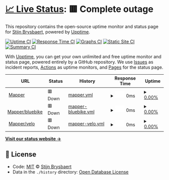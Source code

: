 # [📈 Live Status](https://stijnbrysbaert.github.io/upptime): <!--live status--> **🟥 Complete outage**

This repository contains the open-source uptime monitor and status page for [Stijn Brysbaert](https://www.linkedin.com/in/stijn-brysbaert/), powered by [Upptime](https://github.com/upptime/upptime).

[![Uptime CI](https://github.com/koj-co/upptime/workflows/Uptime%20CI/badge.svg)](https://github.com/koj-co/upptime/actions?query=workflow%3A%22Uptime+CI%22)
[![Response Time CI](https://github.com/koj-co/upptime/workflows/Response%20Time%20CI/badge.svg)](https://github.com/koj-co/upptime/actions?query=workflow%3A%22Response+Time+CI%22)
[![Graphs CI](https://github.com/koj-co/upptime/workflows/Graphs%20CI/badge.svg)](https://github.com/koj-co/upptime/actions?query=workflow%3A%22Graphs+CI%22)
[![Static Site CI](https://github.com/koj-co/upptime/workflows/Static%20Site%20CI/badge.svg)](https://github.com/koj-co/upptime/actions?query=workflow%3A%22Static+Site+CI%22)
[![Summary CI](https://github.com/koj-co/upptime/workflows/Summary%20CI/badge.svg)](https://github.com/koj-co/upptime/actions?query=workflow%3A%22Summary+CI%22)

With [Upptime](https://upptime.js.org), you can get your own unlimited and free uptime monitor and status page, powered entirely by a GitHub repository. We use [Issues](https://github.com/stijnbrysbaert/upptime/issues) as incident reports, [Actions](https://github.com/stijnbrysbaert/upptime/actions) as uptime monitors, and [Pages](https://stijnbrysbaert.github.io/upptime) for the status page.

<!--start: status pages-->
<!-- This summary is generated by Upptime (https://github.com/upptime/upptime) -->
<!-- Do not edit this manually, your changes will be overwritten -->
<!-- prettier-ignore -->
| URL | Status | History | Response Time | Uptime |
| --- | ------ | ------- | ------------- | ------ |
| <img alt="" src="https://icons.duckduckgo.com/ip3/bluebike-mapper.azurewebsites.net.ico" height="13"> [Mapper](https://bluebike-mapper.azurewebsites.net/) | 🟥 Down | [mapper.yml](https://github.com/stijnbrysbaert/upptime/commits/HEAD/history/mapper.yml) | <details><summary><img alt="Response time graph" src="./graphs/mapper/response-time-week.png" height="20"> 0ms</summary><br><a href="https://stijnbrysbaert.github.io/upptime/history/mapper"><img alt="Response time 0" src="https://img.shields.io/endpoint?url=https%3A%2F%2Fraw.githubusercontent.com%2Fstijnbrysbaert%2Fupptime%2FHEAD%2Fapi%2Fmapper%2Fresponse-time.json"></a><br><a href="https://stijnbrysbaert.github.io/upptime/history/mapper"><img alt="24-hour response time 0" src="https://img.shields.io/endpoint?url=https%3A%2F%2Fraw.githubusercontent.com%2Fstijnbrysbaert%2Fupptime%2FHEAD%2Fapi%2Fmapper%2Fresponse-time-day.json"></a><br><a href="https://stijnbrysbaert.github.io/upptime/history/mapper"><img alt="7-day response time 0" src="https://img.shields.io/endpoint?url=https%3A%2F%2Fraw.githubusercontent.com%2Fstijnbrysbaert%2Fupptime%2FHEAD%2Fapi%2Fmapper%2Fresponse-time-week.json"></a><br><a href="https://stijnbrysbaert.github.io/upptime/history/mapper"><img alt="30-day response time 0" src="https://img.shields.io/endpoint?url=https%3A%2F%2Fraw.githubusercontent.com%2Fstijnbrysbaert%2Fupptime%2FHEAD%2Fapi%2Fmapper%2Fresponse-time-month.json"></a><br><a href="https://stijnbrysbaert.github.io/upptime/history/mapper"><img alt="1-year response time 0" src="https://img.shields.io/endpoint?url=https%3A%2F%2Fraw.githubusercontent.com%2Fstijnbrysbaert%2Fupptime%2FHEAD%2Fapi%2Fmapper%2Fresponse-time-year.json"></a></details> | <details><summary><a href="https://stijnbrysbaert.github.io/upptime/history/mapper">0.00%</a></summary><a href="https://stijnbrysbaert.github.io/upptime/history/mapper"><img alt="All-time uptime 19.47%" src="https://img.shields.io/endpoint?url=https%3A%2F%2Fraw.githubusercontent.com%2Fstijnbrysbaert%2Fupptime%2FHEAD%2Fapi%2Fmapper%2Fuptime.json"></a><br><a href="https://stijnbrysbaert.github.io/upptime/history/mapper"><img alt="24-hour uptime 0.00%" src="https://img.shields.io/endpoint?url=https%3A%2F%2Fraw.githubusercontent.com%2Fstijnbrysbaert%2Fupptime%2FHEAD%2Fapi%2Fmapper%2Fuptime-day.json"></a><br><a href="https://stijnbrysbaert.github.io/upptime/history/mapper"><img alt="7-day uptime 0.00%" src="https://img.shields.io/endpoint?url=https%3A%2F%2Fraw.githubusercontent.com%2Fstijnbrysbaert%2Fupptime%2FHEAD%2Fapi%2Fmapper%2Fuptime-week.json"></a><br><a href="https://stijnbrysbaert.github.io/upptime/history/mapper"><img alt="30-day uptime 0.00%" src="https://img.shields.io/endpoint?url=https%3A%2F%2Fraw.githubusercontent.com%2Fstijnbrysbaert%2Fupptime%2FHEAD%2Fapi%2Fmapper%2Fuptime-month.json"></a><br><a href="https://stijnbrysbaert.github.io/upptime/history/mapper"><img alt="1-year uptime 0.00%" src="https://img.shields.io/endpoint?url=https%3A%2F%2Fraw.githubusercontent.com%2Fstijnbrysbaert%2Fupptime%2FHEAD%2Fapi%2Fmapper%2Fuptime-year.json"></a></details>
| <img alt="" src="https://icons.duckduckgo.com/ip3/bluebike-mapper.azurewebsites.net.ico" height="13"> [Mapper/bluebike](https://bluebike-mapper.azurewebsites.net/bluebike.ttl) | 🟥 Down | [mapper-bluebike.yml](https://github.com/stijnbrysbaert/upptime/commits/HEAD/history/mapper-bluebike.yml) | <details><summary><img alt="Response time graph" src="./graphs/mapper-bluebike/response-time-week.png" height="20"> 0ms</summary><br><a href="https://stijnbrysbaert.github.io/upptime/history/mapper-bluebike"><img alt="Response time 0" src="https://img.shields.io/endpoint?url=https%3A%2F%2Fraw.githubusercontent.com%2Fstijnbrysbaert%2Fupptime%2FHEAD%2Fapi%2Fmapper-bluebike%2Fresponse-time.json"></a><br><a href="https://stijnbrysbaert.github.io/upptime/history/mapper-bluebike"><img alt="24-hour response time 0" src="https://img.shields.io/endpoint?url=https%3A%2F%2Fraw.githubusercontent.com%2Fstijnbrysbaert%2Fupptime%2FHEAD%2Fapi%2Fmapper-bluebike%2Fresponse-time-day.json"></a><br><a href="https://stijnbrysbaert.github.io/upptime/history/mapper-bluebike"><img alt="7-day response time 0" src="https://img.shields.io/endpoint?url=https%3A%2F%2Fraw.githubusercontent.com%2Fstijnbrysbaert%2Fupptime%2FHEAD%2Fapi%2Fmapper-bluebike%2Fresponse-time-week.json"></a><br><a href="https://stijnbrysbaert.github.io/upptime/history/mapper-bluebike"><img alt="30-day response time 0" src="https://img.shields.io/endpoint?url=https%3A%2F%2Fraw.githubusercontent.com%2Fstijnbrysbaert%2Fupptime%2FHEAD%2Fapi%2Fmapper-bluebike%2Fresponse-time-month.json"></a><br><a href="https://stijnbrysbaert.github.io/upptime/history/mapper-bluebike"><img alt="1-year response time 0" src="https://img.shields.io/endpoint?url=https%3A%2F%2Fraw.githubusercontent.com%2Fstijnbrysbaert%2Fupptime%2FHEAD%2Fapi%2Fmapper-bluebike%2Fresponse-time-year.json"></a></details> | <details><summary><a href="https://stijnbrysbaert.github.io/upptime/history/mapper-bluebike">0.00%</a></summary><a href="https://stijnbrysbaert.github.io/upptime/history/mapper-bluebike"><img alt="All-time uptime 19.47%" src="https://img.shields.io/endpoint?url=https%3A%2F%2Fraw.githubusercontent.com%2Fstijnbrysbaert%2Fupptime%2FHEAD%2Fapi%2Fmapper-bluebike%2Fuptime.json"></a><br><a href="https://stijnbrysbaert.github.io/upptime/history/mapper-bluebike"><img alt="24-hour uptime 0.00%" src="https://img.shields.io/endpoint?url=https%3A%2F%2Fraw.githubusercontent.com%2Fstijnbrysbaert%2Fupptime%2FHEAD%2Fapi%2Fmapper-bluebike%2Fuptime-day.json"></a><br><a href="https://stijnbrysbaert.github.io/upptime/history/mapper-bluebike"><img alt="7-day uptime 0.00%" src="https://img.shields.io/endpoint?url=https%3A%2F%2Fraw.githubusercontent.com%2Fstijnbrysbaert%2Fupptime%2FHEAD%2Fapi%2Fmapper-bluebike%2Fuptime-week.json"></a><br><a href="https://stijnbrysbaert.github.io/upptime/history/mapper-bluebike"><img alt="30-day uptime 0.00%" src="https://img.shields.io/endpoint?url=https%3A%2F%2Fraw.githubusercontent.com%2Fstijnbrysbaert%2Fupptime%2FHEAD%2Fapi%2Fmapper-bluebike%2Fuptime-month.json"></a><br><a href="https://stijnbrysbaert.github.io/upptime/history/mapper-bluebike"><img alt="1-year uptime 0.00%" src="https://img.shields.io/endpoint?url=https%3A%2F%2Fraw.githubusercontent.com%2Fstijnbrysbaert%2Fupptime%2FHEAD%2Fapi%2Fmapper-bluebike%2Fuptime-year.json"></a></details>
| <img alt="" src="https://icons.duckduckgo.com/ip3/bluebike-mapper.azurewebsites.net.ico" height="13"> [Mapper/velo](https://bluebike-mapper.azurewebsites.net/) | 🟥 Down | [mapper-velo.yml](https://github.com/stijnbrysbaert/upptime/commits/HEAD/history/mapper-velo.yml) | <details><summary><img alt="Response time graph" src="./graphs/mapper-velo/response-time-week.png" height="20"> 0ms</summary><br><a href="https://stijnbrysbaert.github.io/upptime/history/mapper-velo"><img alt="Response time 0" src="https://img.shields.io/endpoint?url=https%3A%2F%2Fraw.githubusercontent.com%2Fstijnbrysbaert%2Fupptime%2FHEAD%2Fapi%2Fmapper-velo%2Fresponse-time.json"></a><br><a href="https://stijnbrysbaert.github.io/upptime/history/mapper-velo"><img alt="24-hour response time 0" src="https://img.shields.io/endpoint?url=https%3A%2F%2Fraw.githubusercontent.com%2Fstijnbrysbaert%2Fupptime%2FHEAD%2Fapi%2Fmapper-velo%2Fresponse-time-day.json"></a><br><a href="https://stijnbrysbaert.github.io/upptime/history/mapper-velo"><img alt="7-day response time 0" src="https://img.shields.io/endpoint?url=https%3A%2F%2Fraw.githubusercontent.com%2Fstijnbrysbaert%2Fupptime%2FHEAD%2Fapi%2Fmapper-velo%2Fresponse-time-week.json"></a><br><a href="https://stijnbrysbaert.github.io/upptime/history/mapper-velo"><img alt="30-day response time 0" src="https://img.shields.io/endpoint?url=https%3A%2F%2Fraw.githubusercontent.com%2Fstijnbrysbaert%2Fupptime%2FHEAD%2Fapi%2Fmapper-velo%2Fresponse-time-month.json"></a><br><a href="https://stijnbrysbaert.github.io/upptime/history/mapper-velo"><img alt="1-year response time 0" src="https://img.shields.io/endpoint?url=https%3A%2F%2Fraw.githubusercontent.com%2Fstijnbrysbaert%2Fupptime%2FHEAD%2Fapi%2Fmapper-velo%2Fresponse-time-year.json"></a></details> | <details><summary><a href="https://stijnbrysbaert.github.io/upptime/history/mapper-velo">0.00%</a></summary><a href="https://stijnbrysbaert.github.io/upptime/history/mapper-velo"><img alt="All-time uptime 19.47%" src="https://img.shields.io/endpoint?url=https%3A%2F%2Fraw.githubusercontent.com%2Fstijnbrysbaert%2Fupptime%2FHEAD%2Fapi%2Fmapper-velo%2Fuptime.json"></a><br><a href="https://stijnbrysbaert.github.io/upptime/history/mapper-velo"><img alt="24-hour uptime 0.00%" src="https://img.shields.io/endpoint?url=https%3A%2F%2Fraw.githubusercontent.com%2Fstijnbrysbaert%2Fupptime%2FHEAD%2Fapi%2Fmapper-velo%2Fuptime-day.json"></a><br><a href="https://stijnbrysbaert.github.io/upptime/history/mapper-velo"><img alt="7-day uptime 0.00%" src="https://img.shields.io/endpoint?url=https%3A%2F%2Fraw.githubusercontent.com%2Fstijnbrysbaert%2Fupptime%2FHEAD%2Fapi%2Fmapper-velo%2Fuptime-week.json"></a><br><a href="https://stijnbrysbaert.github.io/upptime/history/mapper-velo"><img alt="30-day uptime 0.00%" src="https://img.shields.io/endpoint?url=https%3A%2F%2Fraw.githubusercontent.com%2Fstijnbrysbaert%2Fupptime%2FHEAD%2Fapi%2Fmapper-velo%2Fuptime-month.json"></a><br><a href="https://stijnbrysbaert.github.io/upptime/history/mapper-velo"><img alt="1-year uptime 0.00%" src="https://img.shields.io/endpoint?url=https%3A%2F%2Fraw.githubusercontent.com%2Fstijnbrysbaert%2Fupptime%2FHEAD%2Fapi%2Fmapper-velo%2Fuptime-year.json"></a></details>

<!--end: status pages-->

[**Visit our status website →**](https://stijnbrysbaert.github.io/upptime)

## 📄 License

- Code: [MIT](./LICENSE) © [Stijn Brysbaert](https://www.linkedin.com/in/stijn-brysbaert/)
- Data in the `./history` directory: [Open Database License](https://opendatacommons.org/licenses/odbl/1-0/)
